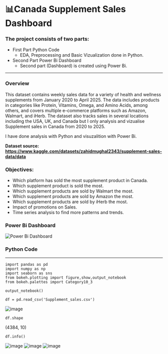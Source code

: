 # 📊Canada Supplement Sales Dashboard
### The project consists of two parts:
+ First Part Python Code
  + EDA, Preprocessing and Basic Vizualization done in Python.
+ Second Part Power Bi Dashboard
  + Second part (Dashboard) is created using Power Bi.
---------
### Overview
This dataset contains weekly sales data for a variety of health and wellness supplements from January 2020 to April 2025. The data includes products in categories like Protein, Vitamins, Omega, and Amino Acids, among others, and covers multiple e-commerce platforms such as Amazon, Walmart, and iHerb. The dataset also tracks sales in several locations including the USA, UK, and Canada but I only analysis and vizualise Supplement sales in Canada from 2020 to 2025.

I have done analysis with Python and visuzalition with Power Bi.

<b> Dataset source: https://www.kaggle.com/datasets/zahidmughal2343/supplement-sales-data/data </b>
### Objectives: 
+ Which platform has sold the most supplement product in Canada.
+ Which supplement product is sold the most.
+ Which supplement products are sold by Walmart the most.
+ Which supplement products are sold by Amazon the most.
+ Which supplement products are sold by iHerb the most.
+ Impact of promotions on Sales.
+ Time series analysis to find more patterns and trends.


### Power Bi Dashboard
![Power Bi Dashboard](https://github.com/user-attachments/assets/3798c0d7-3c5d-4caa-a08d-16ba7d79ad77)

### Python Code
--------------------

```
import pandas as pd
import numpy as np
import seaborn as sns
from bokeh.plotting import figure,show,output_notebook
from bokeh.palettes import Category10_3

output_notebook()
```

```
df = pd.read_csv('Supplement_sales.csv')
```
![image](https://github.com/user-attachments/assets/44aadf3f-88f2-48af-a227-7ff1b81a872c)

```
df.shape
```
(4384, 10)

```
df.info()
```
![image](https://github.com/user-attachments/assets/433e1a62-961c-4c5f-a8f7-383e40515d8c)
![image](https://github.com/user-attachments/assets/caaed6be-b4ae-48ca-af40-4d723ea4041d)
![image](https://github.com/user-attachments/assets/fd0a48b7-d8dc-42a7-84d4-f7898921184a)

